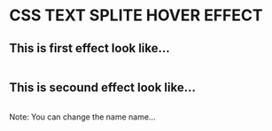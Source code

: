 # CSS TEXT SPLITE HOVER EFFECT

## This is first effect look like...
<img scr="img1.png">

## This is secound effect look like...
<img scr="img2.png">

Note: You can change the name name... 